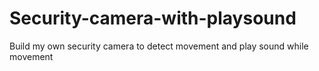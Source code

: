 # Security-camera-with-playsound
Build my own security camera to detect movement and play sound while movement
